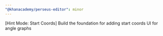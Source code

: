 ```yaml
---
"@khanacademy/perseus-editor": minor
---
```


[Hint Mode: Start Coords] Build the foundation for adding start coords UI for angle graphs
